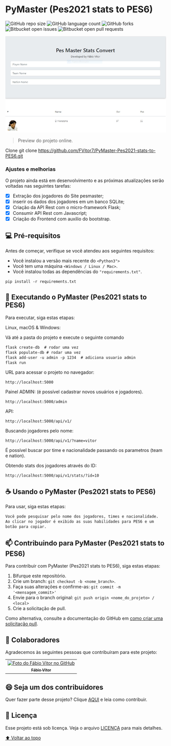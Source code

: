 # PyMaster (Pes2021 stats to PES6)
<!---Esses são exemplos. Veja https://shields.io para outras pessoas ou para personalizar este conjunto de escudos. Você pode querer incluir dependências, status do projeto e informações de licença aqui--->

![GitHub repo size](https://img.shields.io/github/repo-size/fvitor7/pesmaster?style=for-the-badge)
![GitHub language count](https://img.shields.io/github/languages/count/FVitor7/PesMaster?style=for-the-badge)
![GitHub forks](https://img.shields.io/github/forks/FVitor7/PesMaster?style=for-the-badge)
![Bitbucket open issues](https://img.shields.io/bitbucket/issues/FVitor7/PesMaster?style=for-the-badge)
![Bitbucket open pull requests](https://img.shields.io/bitbucket/pr-raw/FVitor7/PesMaster?style=for-the-badge)

<img src="pymaster.jpg" alt="PyMaster">

> Preview do projeto online.

Clone
git clone https://github.com/FVitor7/PyMaster-Pes2021-stats-to-PES6.git

### Ajustes e melhorias

O projeto ainda está em desenvolvimento e as próximas atualizações serão voltadas nas seguintes tarefas:

- [x] Extração dos jogadores do Site pesmaster;
- [x] inserir os dados dos jogadores em um banco SQLite;
- [x] Criação da API Rest com o micro-framework Flask;
- [x] Consumir API Rest com Javascript;
- [x] Criação do Frontend com auxilio do bootstrap.

## 💻 Pré-requisitos

Antes de começar, verifique se você atendeu aos seguintes requisitos:
<!---Estes são apenas requisitos de exemplo. Adicionar, duplicar ou remover conforme necessário--->
* Você instalou a versão mais recente do `<Python3">`
* Você tem uma máquina `<Windows / Linux / Mac>`.
* Você instalou todas as dependências do `"requirements.txt"`.

```
pip install -r requirements.txt
```

## 🚀 Executando o PyMaster (Pes2021 stats to PES6)

Para executar, siga estas etapas:

Linux, macOS & Windows:

Vá até a pasta do projeto e execute o seguinte comando
```
flask create-db  # rodar uma vez
flask populate-db # rodar uma vez
flask add-user -u admin -p 1234  # adiciona usuario admin
flask run
```
URL para acessar o projeto no navegador:

```
http://localhost:5000
````

Painel ADMIN: (é possível cadastrar novos usuários e jogadores).

```
http://localhost:5000/admin
````

API:

```
http://localhost:5000/api/v1/
```
Buscando jogadores pelo nome:
```
http://localhost:5000/api/v1/?name=vitor
```
É possível buscar por time e nacionalidade passando os parametros (team e nation).

Obtendo stats dos jogadores através do ID:

```
http://localhost:5000/api/v1/stats/?id=10
```


## ☕ Usando o PyMaster (Pes2021 stats to PES6)

Para usar, siga estas etapas:

```
Você pode pesquisar pelo nome dos jogadores, times e nacionalidade. 
Ao clicar no jogador é exibido as suas habilidades para PES6 e um botão para copiar.

```


## 📫 Contribuindo para PyMaster (Pes2021 stats to PES6)
<!---Se o seu README for longo ou se você tiver algum processo ou etapas específicas que deseja que os contribuidores sigam, considere a criação de um arquivo CONTRIBUTING.md separado--->
Para contribuir com PyMaster (Pes2021 stats to PES6), siga estas etapas:

1. Bifurque este repositório.
2. Crie um branch: `git checkout -b <nome_branch>`.
3. Faça suas alterações e confirme-as: `git commit -m '<mensagem_commit>'`
4. Envie para o branch original: `git push origin <nome_do_projeto> / <local>`
5. Crie a solicitação de pull.

Como alternativa, consulte a documentação do GitHub em [como criar uma solicitação pull](https://help.github.com/en/github/collaborating-with-issues-and-pull-requests/creating-a-pull-request).

## 🤝 Colaboradores

Agradecemos às seguintes pessoas que contribuíram para este projeto:

<table>
  <tr>
    <td align="center">
      <a href="#">
        <img src="https://avatars2.githubusercontent.com/u/48036134?s=460&u=83e0e7eb1fe80c60164e6c9561a6174874c3b3da&v=4" width="100px;" alt="Foto do Fábio Vitor no GitHub"/><br>
        <sub>
          <b>Fábio Vitor</b>
        </sub>
      </a>
    </td>
    
  </tr>
</table>


## 😄 Seja um dos contribuidores<br>

Quer fazer parte desse projeto? Clique [AQUI](CONTRIBUTING.md) e leia como contribuir.

## 📝 Licença

Esse projeto está sob licença. Veja o arquivo [LICENÇA](LICENSE.md) para mais detalhes.

[⬆ Voltar ao topo](#pymaster-pes2021-stats-to-pes6)<br>
